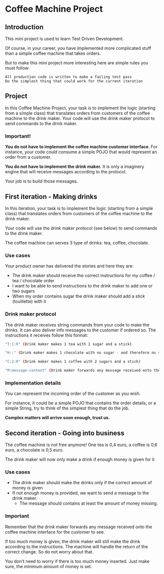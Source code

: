 # Coffee Machine Project

## Introduction

This mini project is used to learn Test Driven Development.

Of course, in your career, you have implemented more complicated stuff than a simple 
coffee machine that takes orders.

But to make this mini project more interesting here are simple rules you must follow:
```
All production code is written to make a failing test pass
Do the simplest thing that could work for the current iteration
```

## Project

In this Coffee Machine Project, your task is to implement the logic
(starting from a simple class) that translates orders from customers of the 
coffee machine to the drink maker. Your code will use the drink maker protocol to send commands to the drink maker.

### Important!

**You do not have to implement the coffee machine customer interface**.
For instance, your code could consume a simple POJO that would represent an order from a customer.

**You do not have to implement the drink maker.**
It is only a imaginery engine that will receive messages according to the protocol.

Your job is to build those messages.

## First iteration - Making drinks

In this iteration, your task is to implement the logic (starting from a simple class) 
that translates orders from customers of the coffee machine to the drink maker.

Your code will use the drink maker protocol (see below) to send commands to the drink maker.

The coffee machine can serves 3 type of drinks: tea, coffee, chocolate.

### Use cases

Your product owner has delivered the stories and here they are:

- The drink maker should receive the correct instructions for my coffee / tea / chocolate order
- I want to be able to send instructions to the drink maker to add one or two sugars
- When my order contains sugar the drink maker should add a stick (touillette) with it

### Drink maker protocol

The drink maker receives string commands from your code to make the drinks. It can also deliver info messages to the customer if ordered so. The instructions it receives follow this format:

```sh
"T:1:0" (Drink maker makes 1 tea with 1 sugar and a stick)
```

```sh
"H::" (Drink maker makes 1 chocolate with no sugar - and therefore no stick)
```

```sh
"C:2:0" (Drink maker makes 1 coffee with 2 sugars and a stick)
```

```sh
"M:message-content" (Drink maker forwards any message received onto the coffee machine interface for the customer to see)
```

### Implementation details

You can represent the incoming order of the customer as you wish.

For instance, it could be a simple POJO that contains the order details, 
or a simple String, try to think of the simplest thing that do the job.

**Complex matters will arrive soon enough, trust us.**


##  Second iteration - Going into business

The coffee machine is not free anymore! One tea is 0,4 euro, a coffee is 0,6 euro, a chocolate is 0,5 euro.

The drink maker will now only make a drink if enough money is given for it

### Use cases

- The drink maker should make the drinks only if the correct amount of money is given
- If not enough money is provided, we want to send a message to the drink maker.
  - The message should contains at least the amount of money missing.

### Important

Remember that the drink maker forwards any message received onto the coffee machine interface for the customer to see.

If too much money is given, the drink maker will still make the drink according to the instructions. The machine will handle the return of the correct change. So do not worry about that.

You don't need to worry if there is too much money inserted. Just make sure, the minimum amount of money is set.

